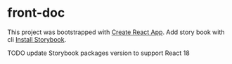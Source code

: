 # front-doc
This project was bootstrapped with [Create React App](https://github.com/facebook/create-react-app).
Add story book with cli [Install Storybook](https://storybook.js.org/docs/react/get-started/install).

TODO update Storybook packages version to support React 18